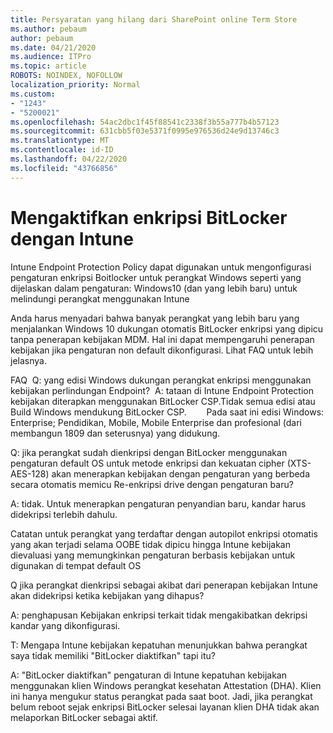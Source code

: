 ```yaml
---
title: Persyaratan yang hilang dari SharePoint online Term Store
ms.author: pebaum
author: pebaum
ms.date: 04/21/2020
ms.audience: ITPro
ms.topic: article
ROBOTS: NOINDEX, NOFOLLOW
localization_priority: Normal
ms.custom:
- "1243"
- "5200021"
ms.openlocfilehash: 54ac2dbc1f45f88541c2338f3b55a777b4b57123
ms.sourcegitcommit: 631cbb5f03e5371f0995e976536d24e9d13746c3
ms.translationtype: MT
ms.contentlocale: id-ID
ms.lasthandoff: 04/22/2020
ms.locfileid: "43766856"
---
```

# <a name="enabling-bitlocker-encryption-with-intune"></a>Mengaktifkan enkripsi BitLocker dengan Intune

Intune Endpoint Protection Policy dapat digunakan untuk mengonfigurasi pengaturan enkripsi Boitlocker untuk perangkat Windows seperti yang dijelaskan dalam pengaturan: Windows10 (dan yang lebih baru) untuk melindungi perangkat menggunakan Intune

Anda harus menyadari bahwa banyak perangkat yang lebih baru yang menjalankan Windows 10 dukungan otomatis BitLocker enkripsi yang dipicu tanpa penerapan kebijakan MDM. Hal ini dapat mempengaruhi penerapan kebijakan jika pengaturan non default dikonfigurasi. Lihat FAQ untuk lebih jelasnya.


FAQ  Q: yang edisi Windows dukungan perangkat enkripsi menggunakan kebijakan perlindungan Endpoint?
 A: tataan di Intune Endpoint Protection kebijakan diterapkan menggunakan BitLocker CSP.Tidak semua edisi atau Build Windows mendukung BitLocker CSP. 
      Pada saat ini edisi Windows: Enterprise; Pendidikan, Mobile, Mobile Enterprise dan profesional (dari membangun 1809 dan seterusnya) yang didukung.




Q: jika perangkat sudah dienkripsi dengan BitLocker menggunakan pengaturan default OS untuk metode enkripsi dan kekuatan cipher (XTS-AES-128) akan menerapkan kebijakan dengan pengaturan yang berbeda secara otomatis memicu Re-enkripsi drive dengan pengaturan baru?

A: tidak. Untuk menerapkan pengaturan penyandian baru, kandar harus didekripsi terlebih dahulu.

Catatan untuk perangkat yang terdaftar dengan autopilot enkripsi otomatis yang akan terjadi selama OOBE tidak dipicu hingga Intune kebijakan dievaluasi yang memungkinkan pengaturan berbasis kebijakan untuk digunakan di tempat default OS




Q jika perangkat dienkripsi sebagai akibat dari penerapan kebijakan Intune akan didekripsi ketika kebijakan yang dihapus?

A: penghapusan Kebijakan enkripsi terkait tidak mengakibatkan dekripsi kandar yang dikonfigurasi.




T: Mengapa Intune kebijakan kepatuhan menunjukkan bahwa perangkat saya tidak memiliki "BitLocker diaktifkan" tapi itu?

A: "BitLocker diaktifkan" pengaturan di Intune kepatuhan kebijakan menggunakan klien Windows perangkat kesehatan Attestation (DHA). Klien ini hanya mengukur status perangkat pada saat boot. Jadi, jika perangkat belum reboot sejak enkripsi BitLocker selesai layanan klien DHA tidak akan melaporkan BitLocker sebagai aktif.